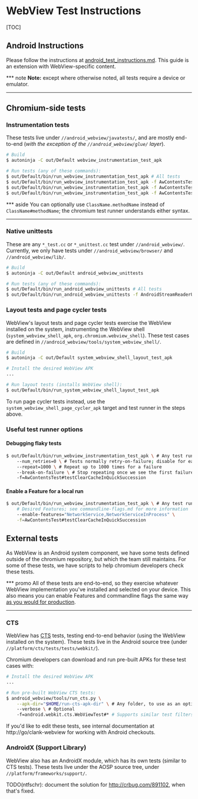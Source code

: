 # WebView Test Instructions

[TOC]

## Android Instructions

Please follow the instructions at
[android_test_instructions.md](/docs/android_test_instructions.md).
This guide is an extension with WebView-specific content.

*** note
**Note:** except where otherwise noted, all tests require a device or emulator.
***

## Chromium-side tests

### Instrumentation tests

These tests live under `//android_webview/javatests/`, and are mostly
end-to-end (*with the exception of the `//android_webview/glue/` layer*).

```sh
# Build
$ autoninja -C out/Default webview_instrumentation_test_apk

# Run tests (any of these commands):
$ out/Default/bin/run_webview_instrumentation_test_apk # All tests
$ out/Default/bin/run_webview_instrumentation_test_apk -f AwContentsTest#* # A particular test suite
$ out/Default/bin/run_webview_instrumentation_test_apk -f AwContentsTest#testClearCacheInQuickSuccession # A single test
$ out/Default/bin/run_webview_instrumentation_test_apk -f AwContentsTest#*Succession # Any glob pattern matching 1 or more tests
```

*** aside
You can optionally use `ClassName.methodName` instead of `ClassName#methodName`;
the chromium test runner understands either syntax.
***

### Native unittests

These are any `*_test.cc` or `*_unittest.cc` test under `//android_webview/`.
Currently, we only have tests under `//android_webview/browser/` and
`//android_webview/lib/`.

```sh
# Build
$ autoninja -C out/Default android_webview_unittests

# Run tests (any of these commands):
$ out/Default/bin/run_android_webview_unittests # All tests
$ out/Default/bin/run_android_webview_unittests -f AndroidStreamReaderURLRequestJobTest.* # Same glob patterns work here
```

### Layout tests and page cycler tests

WebView's layout tests and page cycler tests exercise the WebView installed on
the system, instrumenting the WebView shell (`system_webview_shell_apk`,
`org.chromium.webview_shell`). These test cases are defined in
`//android_webview/tools/system_webview_shell/`.

```sh
# Build
$ autoninja -C out/Default system_webview_shell_layout_test_apk

# Install the desired WebView APK
...

# Run layout tests (installs WebView shell):
$ out/Default/bin/run_system_webview_shell_layout_test_apk
```

To run page cycler tests instead, use the `system_webview_shell_page_cycler_apk`
target and test runner in the steps above.

### Useful test runner options

#### Debugging flaky tests

```sh
$ out/Default/bin/run_webview_instrumentation_test_apk \ # Any test runner
    --num_retries=0 \ # Tests normally retry-on-failure; disable for easier repo
    --repeat=1000 \ # Repeat up to 1000 times for a failure
    --break-on-failure \ # Stop repeating once we see the first failure
    -f=AwContentsTest#testClearCacheInQuickSuccession
```

#### Enable a Feature for a local run

```sh
$ out/Default/bin/run_webview_instrumentation_test_apk \ # Any test runner
    # Desired Features; see commandline-flags.md for more information
    --enable-features="NetworkService,NetworkServiceInProcess" \
    -f=AwContentsTest#testClearCacheInQuickSuccession
```

## External tests

As WebView is an Android system component, we have some tests defined outside of
the chromium repository, but which the team still maintains. For some of these
tests, we have scripts to help chromium developers check these tests.

*** promo
All of these tests are end-to-end, so they exercise whatever WebView
implementation you've installed and selected on your device. This also means you
can enable Features and commandline flags the same way [as you would for
production](./commandline-flags.md).
***

### CTS

WebView has [CTS](https://source.android.com/compatibility/cts) tests, testing
end-to-end behavior (using the WebView installed on the system). These tests
live in the Android source tree (under `//platform/cts/tests/tests/webkit/`).

Chromium developers can download and run pre-built APKs for these test cases
with:

```sh
# Install the desired WebView APK
...

# Run pre-built WebView CTS tests:
$ android_webview/tools/run_cts.py \
    --apk-dir="$HOME/run-cts-apk-dir" \ # Any folder, to use as an optional cache
    --verbose \ # Optional
    -f=android.webkit.cts.WebViewTest#* # Supports similar test filters
```

If you'd like to edit these tests, see internal documentation at
http://go/clank-webview for working with Android checkouts.

### AndroidX (Support Library)

WebView also has an AndroidX module, which has its own tests (similar to CTS
tests). These tests live under the AOSP source tree, under
`//platform/frameworks/support/`.

TODO(ntfschr): document the solution for http://crbug.com/891102, when that's
fixed.
